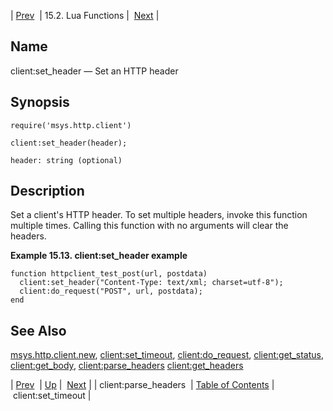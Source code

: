 | [Prev](lua.ref.client_parse_headers)  | 15.2. Lua Functions |  [Next](lua.ref.client_set_timeout.php) |

<a name="lua.ref.client_set_header"></a>
## Name

client:set_header — Set an HTTP header

<a name="idp23817792"></a>
## Synopsis

`require('msys.http.client')`

`client:set_header(header);`

`header: string (optional)`<a name="idp23821200"></a>
## Description

Set a client's HTTP header. To set multiple headers, invoke this function multiple times. Calling this function with no arguments will clear the headers.

<a name="lua.ref.client_set_header.example"></a>

**Example 15.13. client:set_header example**

```
function httpclient_test_post(url, postdata)
  client:set_header("Content-Type: text/xml; charset=utf-8");
  client:do_request("POST", url, postdata);
end
```

<a name="idp23824592"></a>
## See Also

[msys.http.client.new](lua.ref.msys.http.client.new "msys.http.client.new"), [client:set_timeout](lua.ref.client_set_timeout.php "client:set_timeout"), [client:do_request](lua.ref.client_do_request.php "client:do_request"), [client:get_status](lua.ref.client_get_status.php "client:get_status"), [client:get_body](lua.ref.client_get_body.php "client:get_body"), [client:parse_headers](lua.ref.client_parse_headers.php "client:parse_headers") [client:get_headers](lua.ref.client_get_headers.php "client:get_headers")

| [Prev](lua.ref.client_parse_headers)  | [Up](lua.function.details.php) |  [Next](lua.ref.client_set_timeout.php) |
| client:parse_headers  | [Table of Contents](index) |  client:set_timeout |
